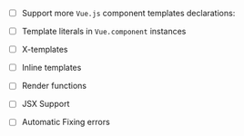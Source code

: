 - [ ] Support more `Vue.js` component templates declarations:

- [ ] Template literals in `Vue.component` instances
- [ ] X-templates
- [ ] Inline templates
- [ ] Render functions


- [ ] JSX Support

- [ ] Automatic Fixing errors
